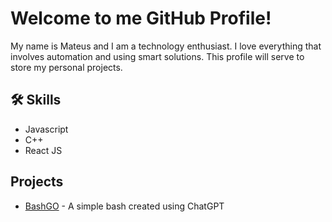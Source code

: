
# Welcome to me GitHub Profile!
My name is Mateus and I am a technology enthusiast. I love everything that involves automation and using smart solutions. This profile will serve to store my personal projects.



## 🛠 Skills
- Javascript
- C++
- React JS



## Projects 
- [BashGO](https://github.com) - A simple bash created using ChatGPT
